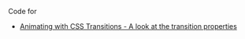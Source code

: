 
Code for

* [Animating with CSS Transitions - A look at the transition properties](https://www.youtube.com/watch?v=Nloq6uzF8RQ&t=4s)